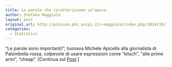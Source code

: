 ```yaml
---
title: Le parole che caratterizzano un’epoca
author: Stefano Maggiolo
layout: post
original_url: http://poisson.phc.unipi.it/~maggiolo/index.php/2014/10/le-parole-che-caratterizzano-unepoca/
categories:
  - Statistics
---
```

“Le parole sono importanti!”, tuonava Michele Apicella alla giornalista di Palombella rossa, colpevole di usare espressioni come “kitsch”, “alle prime armi”, “cheap”. [Continua sul [Post][1].]

 [1]: http://www.ilpost.it/stefanomaggiolo/2014/10/17/le-parole-che-caratterizzano-unepoca/
